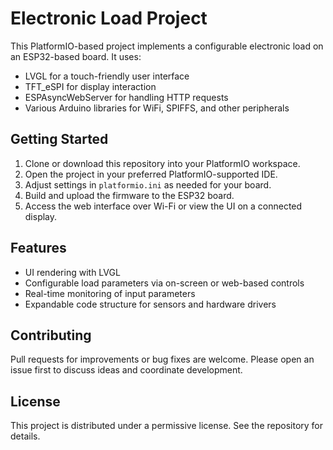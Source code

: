 # Electronic Load Project

This PlatformIO-based project implements a configurable electronic load on an ESP32-based board. It uses:

- LVGL for a touch-friendly user interface
- TFT_eSPI for display interaction
- ESPAsyncWebServer for handling HTTP requests
- Various Arduino libraries for WiFi, SPIFFS, and other peripherals

## Getting Started

1. Clone or download this repository into your PlatformIO workspace.
2. Open the project in your preferred PlatformIO-supported IDE.
3. Adjust settings in `platformio.ini` as needed for your board.
4. Build and upload the firmware to the ESP32 board.
5. Access the web interface over Wi-Fi or view the UI on a connected display.

## Features

- UI rendering with LVGL
- Configurable load parameters via on-screen or web-based controls
- Real-time monitoring of input parameters
- Expandable code structure for sensors and hardware drivers

## Contributing

Pull requests for improvements or bug fixes are welcome. Please open an issue first to discuss ideas and coordinate development. 

## License

This project is distributed under a permissive license. See the repository for details.
